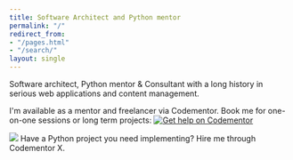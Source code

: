 ```yaml
---
title: Software Architect and Python mentor
permalink: "/"
redirect_from:
- "/pages.html"
- "/search/"
layout: single
---
```


Software architect, Python mentor & Consultant with a long history in serious web applications and content management.

I'm available as a mentor and freelancer via Codementor. Book me for one-on-one sessions or long term projects:
[![Get help on Codementor](https://cdn.codementor.io/badges/get_help_github.svg)](https://www.codementor.io/mjpieters)

[![](https://assets.codementor.io/cmx-dev-badge.svg)](https://www.codementor.io/freelance-developers/python?utm_source=certified_badge&referral=mjpieters-1vw2ujpf3q)
Have a Python project you need implementing? Hire me through Codementor X.